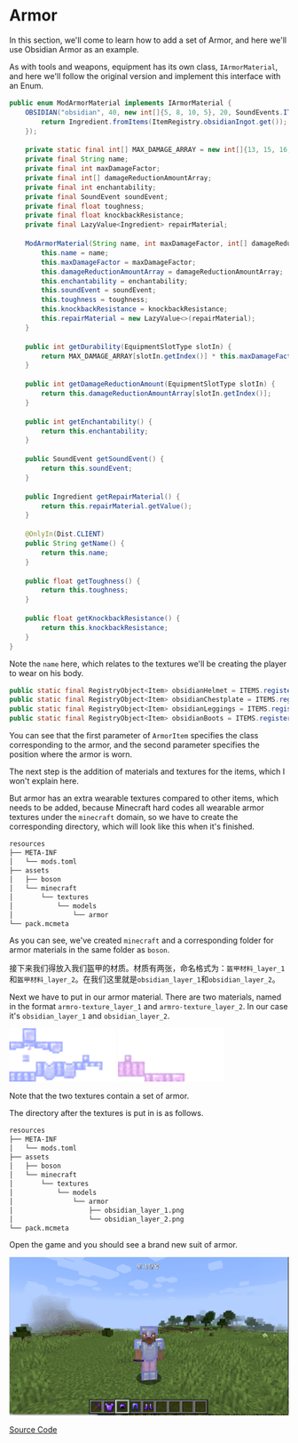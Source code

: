 # Armor

In this section, we'll come to learn how to add a set of Armor, and here we'll use Obsidian Armor as an example.

As with tools and weapons, equipment has its own class, `IArmorMaterial`, and here we'll follow the original version and implement this interface with an Enum.

```java
public enum ModArmorMaterial implements IArmorMaterial {
    OBSIDIAN("obsidian", 40, new int[]{5, 8, 10, 5}, 20, SoundEvents.ITEM_ARMOR_EQUIP_DIAMOND, 2.0F, 0.0F, () -> {
        return Ingredient.fromItems(ItemRegistry.obsidianIngot.get());
    });

    private static final int[] MAX_DAMAGE_ARRAY = new int[]{13, 15, 16, 11};
    private final String name;
    private final int maxDamageFactor;
    private final int[] damageReductionAmountArray;
    private final int enchantability;
    private final SoundEvent soundEvent;
    private final float toughness;
    private final float knockbackResistance;
    private final LazyValue<Ingredient> repairMaterial;

    ModArmorMaterial(String name, int maxDamageFactor, int[] damageReductionAmountArray, int enchantability, SoundEvent soundEvent, float toughness, float knockbackResistance, Supplier<Ingredient> repairMaterial) {
        this.name = name;
        this.maxDamageFactor = maxDamageFactor;
        this.damageReductionAmountArray = damageReductionAmountArray;
        this.enchantability = enchantability;
        this.soundEvent = soundEvent;
        this.toughness = toughness;
        this.knockbackResistance = knockbackResistance;
        this.repairMaterial = new LazyValue<>(repairMaterial);
    }

    public int getDurability(EquipmentSlotType slotIn) {
        return MAX_DAMAGE_ARRAY[slotIn.getIndex()] * this.maxDamageFactor;
    }

    public int getDamageReductionAmount(EquipmentSlotType slotIn) {
        return this.damageReductionAmountArray[slotIn.getIndex()];
    }

    public int getEnchantability() {
        return this.enchantability;
    }

    public SoundEvent getSoundEvent() {
        return this.soundEvent;
    }

    public Ingredient getRepairMaterial() {
        return this.repairMaterial.getValue();
    }

    @OnlyIn(Dist.CLIENT)
    public String getName() {
        return this.name;
    }

    public float getToughness() {
        return this.toughness;
    }

    public float getKnockbackResistance() {
        return this.knockbackResistance;
    }
}
```

Note the `name` here, which relates to the textures we'll be creating the player to wear on his body.

```java
public static final RegistryObject<Item> obsidianHelmet = ITEMS.register("obsidian_helmet", () -> new ArmorItem(ModArmorMaterial.OBSIDIAN, EquipmentSlotType.HEAD, (new Item.Properties()).group(ModGroup.itemGroup)));
public static final RegistryObject<Item> obsidianChestplate = ITEMS.register("obsidian_chestplate", () -> new ArmorItem(ModArmorMaterial.OBSIDIAN, EquipmentSlotType.CHEST, (new Item.Properties()).group(ModGroup.itemGroup)));
public static final RegistryObject<Item> obsidianLeggings = ITEMS.register("obsidian_leggings", () -> new ArmorItem(ModArmorMaterial.OBSIDIAN, EquipmentSlotType.LEGS, (new Item.Properties()).group(ModGroup.itemGroup)));
public static final RegistryObject<Item> obsidianBoots = ITEMS.register("obsidian_boots", () -> new ArmorItem(ModArmorMaterial.OBSIDIAN, EquipmentSlotType.FEET, (new Item.Properties()).group(ModGroup.itemGroup)));
```

You can see that the first parameter of `ArmorItem` specifies the class corresponding to the armor, and the second parameter specifies the position where the armor is worn.

The next step is the addition of materials and textures for the items, which I won't explain here.

But armor has an extra wearable textures compared to other items, which needs to be added, because Minecraft hard codes all wearable armor textures under the `minecraft` domain, so we have to create the corresponding directory, which will look like this when it's finished.

```
resources
├── META-INF
│   └── mods.toml
├── assets
│   ├── boson
│   └── minecraft
│       └── textures
│           └── models
│               └── armor
└── pack.mcmeta
```

As you can see, we've created `minecraft` and a corresponding folder for armor materials in the same folder as `boson`.

接下来我们得放入我们盔甲的材质。材质有两张，命名格式为：`盔甲材料_layer_1`和`盔甲材料_layer_2`。在我们这里就是`obsidian_layer_1`和`obsidian_layer_2`。

Next we have to put in our armor material. There are two materials, named in the format `armro-texture_layer_1` and `armro-texture_layer_2`. In our case it's `obsidian_layer_1` and `obsidian_layer_2`.

<img src="./armor.assets/obsidian_layer_1.png" alt="obsidian_layer_1" style="zoom:300%;" />

<img src="./armor.assets/obsidian_layer_2.png" alt="obsidian_layer_1" style="zoom:300%;" />

Note that the two textures contain a set of armor.

The directory after the textures is put in is as follows.

```
resources
├── META-INF
│   └── mods.toml
├── assets
│   ├── boson
│   └── minecraft
│       └── textures
│           └── models
│               └── armor
│                   ├── obsidian_layer_1.png
│                   └── obsidian_layer_2.png
└── pack.mcmeta
```

Open the game and you should see a brand new suit of armor.

![image-20200928192041780](armor.assets/image-20200928192041780.png)

[Source Code](https://github.com/FledgeXu/BosonSourceCode/tree/master/src/main/java/com/tutorial/boson/armor)

